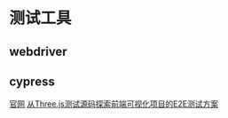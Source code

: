 # 测试工具

## webdriver

## cypress
[官网](https://docs.cypress.io/guides/overview/why-cypress.html#Debugging-tests)
[从Three.js测试源码探索前端可视化项目的E2E测试方案](https://mp.weixin.qq.com/s/nNzMgc7U8M1cO-h6r0oHSA)